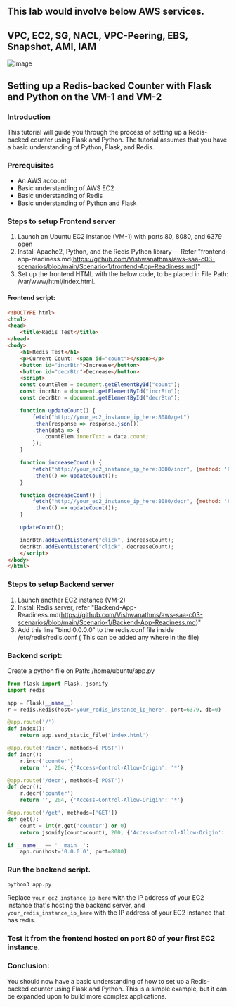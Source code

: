 ## This lab would involve below AWS services.
## VPC, EC2, SG, NACL, VPC-Peering, EBS, Snapshot, AMI, IAM

![image](https://user-images.githubusercontent.com/19227977/233891049-6cebac4a-6831-4b23-9e81-554b6c50bb53.png)



## Setting up a Redis-backed Counter with Flask and Python on the VM-1 and VM-2

### Introduction

This tutorial will guide you through the process of setting up a Redis-backed counter using Flask and Python. The tutorial assumes that you have a basic understanding of Python, Flask, and Redis.

### Prerequisites

- An AWS account
- Basic understanding of AWS EC2
- Basic understanding of Redis
- Basic understanding of Python and Flask

### Steps to setup Frontend server

1. Launch an Ubuntu EC2 instance (VM-1)  with ports 80, 8080, and 6379 open
2. Install Apache2, Python, and the Redis Python library -- Refer "frontend-app-readiness.md(https://github.com/Vishwanathms/aws-saa-c03-scenarios/blob/main/Scenario-1/frontend-App-Readiness.md)"
3. Set up the frontend HTML with the below code, to be placed in File Path: /var/www/html/index.html.


#### Frontend script:

```html
<!DOCTYPE html>
<html>
<head>
    <title>Redis Test</title>
</head>
<body>
    <h1>Redis Test</h1>
    <p>Current Count: <span id="count"></span></p>
    <button id="incrBtn">Increase</button>
    <button id="decrBtn">Decrease</button>
    <script>
    const countElem = document.getElementById("count");
    const incrBtn = document.getElementById("incrBtn");
    const decrBtn = document.getElementById("decrBtn");

    function updateCount() {
        fetch("http://your_ec2_instance_ip_here:8080/get")
        .then(response => response.json())
        .then(data => {
            countElem.innerText = data.count;
        });
    }

    function increaseCount() {
        fetch("http://your_ec2_instance_ip_here:8080/incr", {method: 'POST'})
        .then(() => updateCount());
    }

    function decreaseCount() {
        fetch("http://your_ec2_instance_ip_here:8080/decr", {method: 'POST'})
        .then(() => updateCount());
    }

    updateCount();

    incrBtn.addEventListener("click", increaseCount);
    decrBtn.addEventListener("click", decreaseCount);
    </script>
</body>
</html>
```

### Steps to setup Backend server

1. Launch another EC2 instance (VM-2)
2. Install Redis server, refer "Backend-App-Readiness.md(https://github.com/Vishwanathms/aws-saa-c03-scenarios/blob/main/Scenario-1/Backend-App-Readiness.md)"
3. Add this line "bind 0.0.0.0" to the redis.conf file inside /etc/redis/redis.conf ( This can be added any where in the file) 

### Backend script:
Create a python file on Path: /home/ubuntu/app.py

```python
from flask import Flask, jsonify
import redis

app = Flask(__name__)
r = redis.Redis(host='your_redis_instance_ip_here', port=6379, db=0)

@app.route('/')
def index():
    return app.send_static_file('index.html')

@app.route('/incr', methods=['POST'])
def incr():
    r.incr('counter')
    return '', 204, {'Access-Control-Allow-Origin': '*'}

@app.route('/decr', methods=['POST'])
def decr():
    r.decr('counter')
    return '', 204, {'Access-Control-Allow-Origin': '*'}

@app.route('/get', methods=['GET'])
def get():
    count = int(r.get('counter') or 0)
    return jsonify(count=count), 200, {'Access-Control-Allow-Origin': '*'}

if __name__ == '__main__':
    app.run(host='0.0.0.0', port=8080)
```

### Run the backend script.
```
python3 app.py
```

Replace `your_ec2_instance_ip_here` with the IP address of your EC2 instance that's hosting the backend server, and `your_redis_instance_ip_here` with the IP address of your EC2 instance that has redis.

### Test it from the frontend hosted on port 80 of your first EC2 instance.


### Conclusion:
You should now have a basic understanding of how to set up a Redis-backed counter using Flask and Python. This is a simple example, but it can be expanded upon to build more complex applications.

